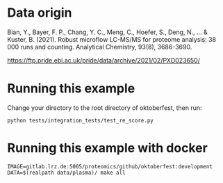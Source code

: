 # Data origin

Bian, Y., Bayer, F. P., Chang, Y. C., Meng, C., Hoefer, S., Deng, N., ... & Kuster, B. (2021). Robust microflow LC-MS/MS for proteome analysis: 38 000 runs and counting. Analytical Chemistry, 93(8), 3686-3690.

https://ftp.pride.ebi.ac.uk/pride/data/archive/2021/02/PXD023650/

# Running this example

Change your directory to the root directory of oktoberfest, then run:

```
python tests/integration_tests/test_re_score.py
```

# Running this example with docker

```
IMAGE=gitlab.lrz.de:5005/proteomics/github/oktoberfest:development DATA=$(realpath data/plasma)/ make all
```
